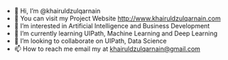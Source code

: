 - 👋 Hi, I’m @khairuldzulqarnain
- 👀 You can visit my Project Website  http://www.khairuldzulqarnain.com
- 👀 I’m interested in Artificial Intelligence and Business Development
- 🌱 I’m currently learning UIPath, Machine Learning and Deep Learning
- 💞️ I’m looking to collaborate on UIPath, Data Science
- 📫 How to reach me email my at khairuldzulqarnain@gmail.com

<!---
khairuldzulqarnain/khairuldzulqarnain is a ✨ special ✨ repository because its `README.md` (this file) appears on your GitHub profile.
You can click the Preview link to take a look at your changes.
--->
